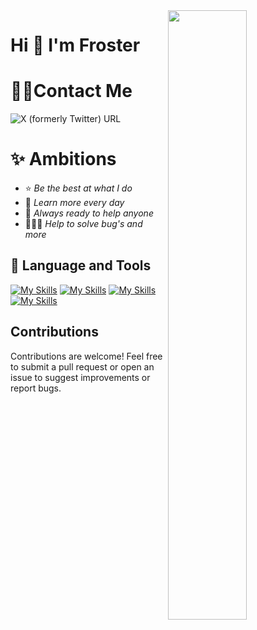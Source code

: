 <img src='https://cdn.discordapp.com/attachments/1342848006092754976/1346076818436001896/Developercard.png?ex=67c6df3a&is=67c58dba&hm=1cef37e042011ed8160df044a61d3c6640f9026de55190302bda156605523be1&' align="right" height="50%" width="50%">
<h1 align="left">Hi 👋 I'm Froster</h1>

# 🤙🏽Contact Me
![X (formerly Twitter) URL](https://img.shields.io/twitter/url?url=https%3A%2F%2Fx.com%2Fbeefroster&style=for-the-badge&logo=X&label=Tweet%20Me)

# ✨ Ambitions

- ⭐ _Be the best at what I do_
- 🔭 _Learn more every day_
- 🔎 _Always ready to help anyone_
- 🧑🏽‍💻 _Help to solve bug's and more_

## 🔨 Language and Tools
[![My Skills](https://skillicons.dev/icons?i=js,html,css,nodejs)](https://skillicons.dev)
[![My Skills](https://skillicons.dev/icons?i=dotnet,discord,express,mongodb)](https://skillicons.dev)
[![My Skills](https://skillicons.dev/icons?i=git,github,md,npm)](https://skillicons.dev)
[![My Skills](https://skillicons.dev/icons?i=php,ps,vscode,wordpress)](https://skillicons.dev)

## Contributions

Contributions are welcome! Feel free to submit a pull request or open an issue to suggest improvements or report bugs.
